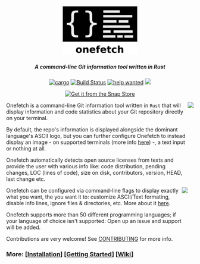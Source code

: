 <h3 align="center"><img src="assets/onefetch.svg" height="130px"></h3>

<h5 align="center">A command-line Git information tool written in Rust</h5>

<p align="center">
	<a href="https://crates.io/crates/onefetch"><img src="https://img.shields.io/crates/v/onefetch.svg" alt="cargo"></a>
	<a href="https://github.com/o2sh/onefetch/actions"><img src="https://github.com/o2sh/onefetch/workflows/CI/badge.svg" alt="Build Status"></a>
	<a href="https://github.com/o2sh/onefetch/issues?q=is%3Aissue+is%3Aopen+label%3A%22help+wanted%22"><img src="https://img.shields.io/github/issues/o2sh/onefetch/help%20wanted?color=green" alt="help wanted"></a>
	<a href="./LICENSE.md"><img src="https://img.shields.io/badge/license-MIT-blue.svg"></a>
</p>

<p align="center">
  <a href="https://snapcraft.io/onefetch"><img src="https://snapcraft.io/static/images/badges/en/snap-store-black.svg" alt="Get it from the Snap Store"></a>
</p>

<img src="https://raw.githubusercontent.com/o2sh/onefetch/master/assets/aesthetic.png" align="right" height="240px">

Onefetch is a command-line Git information tool written in `Rust` that will display information and code statistics about your Git repository directly on your terminal.

By default, the repo's information is displayed alongside the dominant language's ASCII logo, but you can further configure Onefetch to instead display an image - on supported terminals (more info [here](https://github.com/o2sh/onefetch/wiki/Images-in-the-terminal)) -, a text input or nothing at all.

Onefetch automatically detects open source licenses from texts and provide the user with various info like: code distribution, pending changes, LOC (lines of code), size on disk, contributors, version, HEAD, last change etc.

<img src="https://raw.githubusercontent.com/o2sh/onefetch/master/assets/go.png" align="right" height="240px">

Onefetch can be configured via command-line flags to display exactly what you want, the you want it to: customize ASCII/Text formating, disable info lines, ignore files & directories, etc.  More about it [here](https://github.com/o2sh/onefetch/wiki/customizing-Info).

Onefetch supports more than 50 different programming languages; if your language of choice isn't supported: Open up an issue and support will be added. 

Contributions are very welcome! See [CONTRIBUTING](https://github.com/o2sh/onefetch/blob/master/CONTRIBUTING.md) for more info.

### More: \[[Installation](https://github.com/o2sh/onefetch/wiki/Installation)\] \[[Getting Started](https://github.com/o2sh/onefetch/wiki/getting-started)\] \[[Wiki](https://github.com/o2sh/onefetch/wiki)\]
